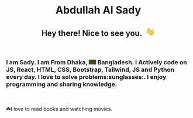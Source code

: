 <h1 style="text-align: center">Abdullah Al Sady</h1>

<h2 style="text-align: center;">Hey there! Nice to see you.<img style="margin-left: 10px" src="images/hello.gif" width="25px"></h2>

<br>

<h3>I am <b>Sady.</b> I am From <b>Dhaka, <img style="display: inline" src="images/bangladesh.png" width="20px"> Bangladesh</b>. I Actively code on <b>JS, React, HTML, CSS, Bootstrap, Tailwind, JS and Python</b> every day. I love to solve problems:sunglasses:. I enjoy programming and sharing knowledge.</h3>

<br/>

:shamrock:I love to read books and watching movies.





  



